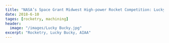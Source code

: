 ```yaml
---
title: "NASA’s Space Grant Midwest High-power Rocket Competition: Lucky Bucky"
date: 2018-6-10
tages: [rocketry, machining]
header:
  image: "/images/Lucky Bucky.jpg"
excerpt: "Rocketry, Lucky Bucky, AIAA"
---
```


